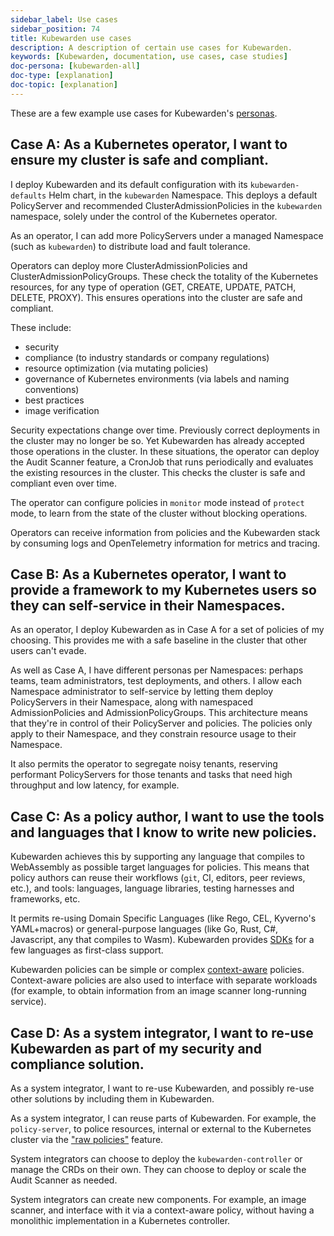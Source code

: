 ```yaml
---
sidebar_label: Use cases
sidebar_position: 74
title: Kubewarden use cases
description: A description of certain use cases for Kubewarden.
keywords: [Kubewarden, documentation, use cases, case studies]
doc-persona: [kubewarden-all]
doc-type: [explanation]
doc-topic: [explanation]
---
```


<head>
  <link rel="canonical" href="https://docs.kubewarden.io/use-cases"/>
</head>

These are a few example use cases for Kubewarden's [personas](./personas.md).

## Case A: As a Kubernetes operator, I want to ensure my cluster is safe and compliant.

I deploy Kubewarden and its default configuration with its
`kubewarden-defaults` Helm chart, in the `kubewarden` Namespace. This deploys a
default PolicyServer and recommended ClusterAdmissionPolicies in the
`kubewarden` namespace, solely under the control of the Kubernetes operator.

As an operator, I can add more PolicyServers under a managed Namespace (such as
`kubewarden`) to distribute load and fault tolerance.

Operators can deploy more ClusterAdmissionPolicies and
ClusterAdmissionPolicyGroups. These check the totality of the Kubernetes
resources, for any type of operation (GET, CREATE, UPDATE, PATCH, DELETE,
PROXY). This ensures operations into the cluster are safe and compliant.

These include:

* security
* compliance (to industry standards or company regulations)
* resource optimization (via mutating policies)
* governance of Kubernetes environments (via labels and naming conventions)
* best practices
* image verification

Security expectations change over time. Previously correct deployments in the
cluster may no longer be so. Yet Kubewarden has already accepted those
operations in the cluster. In these situations, the operator can deploy the
Audit Scanner feature, a CronJob that runs periodically and evaluates the
existing resources in the cluster. This checks the cluster is safe and
compliant even over time.

The operator can configure policies in `monitor` mode instead of `protect`
mode, to learn from the state of the cluster without blocking operations.

Operators can receive information from policies and the Kubewarden stack by
consuming logs and OpenTelemetry information for metrics and tracing.

## Case B: As a Kubernetes operator, I want to provide a framework to my Kubernetes users so they can self-service in their Namespaces.

As an operator, I deploy Kubewarden as in Case A for a set of policies of my
choosing. This provides me with a safe baseline in the cluster that other users
can't evade.

As well as Case A, I have different personas per Namespaces: perhaps teams,
team administrators, test deployments, and others. I allow each Namespace
administrator to self-service by letting them deploy PolicyServers in their
Namespace, along with namespaced AdmissionPolicies and AdmissionPolicyGroups.
This architecture means that they're in control of their PolicyServer and
policies. The policies only apply to their Namespace, and they constrain
resource usage to their Namespace.

It also permits the operator to segregate noisy tenants, reserving
performant PolicyServers for those tenants and tasks that need high
throughput and low latency, for example.

## Case C: As a policy author, I want to use the tools and languages that I know to write new policies.

Kubewarden achieves this by supporting any language that compiles to
WebAssembly as possible target languages for policies. This means that policy
authors can reuse their workflows (`git`, CI, editors, peer reviews, etc.), and
tools: languages, language libraries, testing harnesses and frameworks, etc.

It permits re-using Domain Specific Languages (like Rego, CEL, Kyverno's
YAML+macros) or general-purpose languages (like Go, Rust, C#, Javascript, any
that compiles to Wasm). Kubewarden provides
[SDKs](./tutorials/writing-policies/index.md) for a few languages as
first-class support.

Kubewarden policies can be simple or complex
[context-aware](./explanations/context-aware-policies.md) policies.
Context-aware policies are also used to interface with separate workloads (for
example, to obtain information from an image scanner long-running service).

## Case D: As a system integrator, I want to re-use Kubewarden as part of my security and compliance solution.

As a system integrator, I want to re-use Kubewarden, and possibly re-use other
solutions by including them in Kubewarden.

As a system integrator, I can reuse parts of Kubewarden. For example, the
`policy-server`, to police resources, internal or external to the Kubernetes
cluster via the ["raw policies"](./howtos/raw-policies.md) feature.

System integrators can choose to deploy the `kubewarden-controller` or manage
the CRDs on their own. They can choose to deploy or scale the Audit Scanner as
needed.

System integrators can create new components. For example, an image scanner,
and interface with it via a context-aware policy, without having a monolithic
implementation in a Kubernetes controller.
